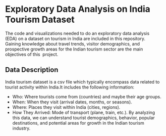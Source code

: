 # Exploratory Data Analysis on India Tourism Dataset
The code and visualizations needed to do an exploratory data analysis (EDA) on a dataset on tourism in India are included in this repository. Gaining knowledge about travel trends, visitor demographics, and prospective growth areas for the Indian tourism sector are the main objectives of this  project.

## Data Description
India tourism dataset is a csv file which typically encompass data related to tourist activity within India.It includes the following information:
* Who: Where tourists come from (countries) and maybe their age groups.
* When: When they visit (arrival dates, months, or seasons).
* Where: Places they visit within India (cities, regions).
* How They Arrived: Mode of transport (plane, train, etc.).
By analyzing this data, we can understand tourist demographics, behavior, popular destinations, and potential areas for growth in the Indian tourism industry.
